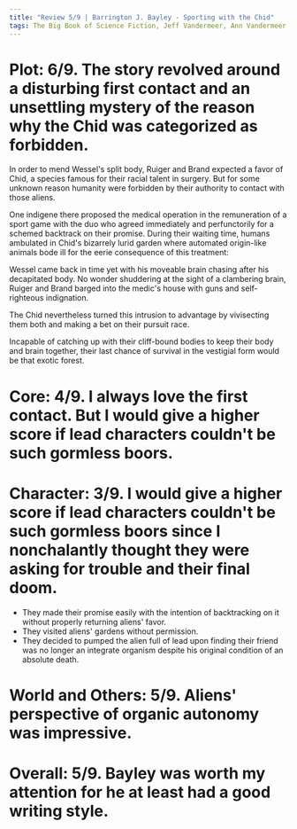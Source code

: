 ```yaml
---
title: "Review 5/9 | Barrington J. Bayley - Sporting with the Chid"
tags: The Big Book of Science Fiction, Jeff Vandermeer, Ann Vandermeer, short story, novelette, science fiction, 1937-2008, 1979
---
```


# Plot: 6/9. The story revolved around a disturbing first contact and an unsettling mystery of the reason why the Chid was categorized as forbidden.
In order to mend Wessel's split body, Ruiger and Brand expected a favor of Chid, a species famous for their racial talent in surgery. But for some unknown reason humanity were forbidden by their authority to contact with those aliens.

One indigene there proposed the medical operation in the remuneration of a sport game with the duo who agreed immediately and perfunctorily for a schemed backtrack on their promise. During their waiting time, humans ambulated in Chid's bizarrely lurid garden where automated origin-like animals bode ill for the eerie consequence of this treatment: 

Wessel came back in time yet with his moveable brain chasing after his decapitated body. No wonder shuddering at the sight of a clambering brain, Ruiger and Brand barged into the medic's house with guns and self-righteous indignation.

The Chid nevertheless turned this intrusion to advantage by vivisecting them both and making a bet on their pursuit race. 

Incapable of catching up with their cliff-bound bodies to keep their body and brain together, their last chance of survival in the vestigial form would be that exotic forest.

# Core: 4/9. I always love the first contact. But I would give a higher score if lead characters couldn't be such gormless boors. 



# Character: 3/9. I would give a higher score if lead characters couldn't be such gormless boors since I nonchalantly thought they were asking for trouble and their final doom.
+ They made their promise easily with the intention of backtracking on it without properly returning aliens' favor.
+ They visited aliens' gardens without permission.
+ They decided to pumped the alien full of lead upon finding their friend was no longer an integrate organism despite his original condition of an absolute death.




# World and Others: 5/9. Aliens' perspective of organic autonomy was impressive.



# Overall: 5/9. Bayley was worth my attention for he at least had a good writing style.
